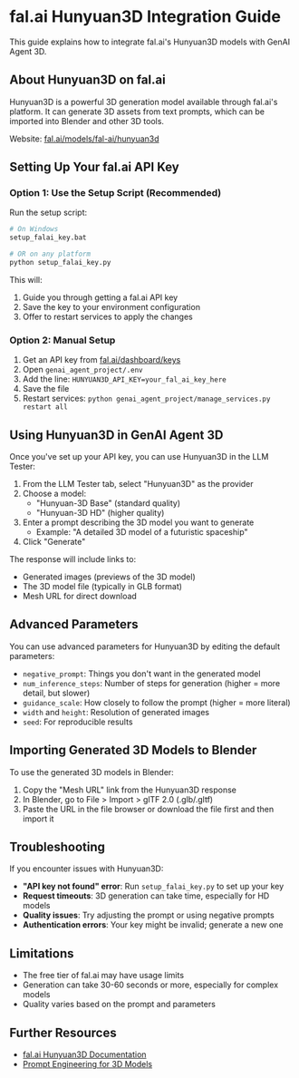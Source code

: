 # fal.ai Hunyuan3D Integration Guide

This guide explains how to integrate fal.ai's Hunyuan3D models with GenAI Agent 3D.

## About Hunyuan3D on fal.ai

Hunyuan3D is a powerful 3D generation model available through fal.ai's platform. It can generate 3D assets from text prompts, which can be imported into Blender and other 3D tools.

Website: [fal.ai/models/fal-ai/hunyuan3d](https://fal.ai/models/fal-ai/hunyuan3d/v2/multi-view/api)

## Setting Up Your fal.ai API Key

### Option 1: Use the Setup Script (Recommended)

Run the setup script:

```bash
# On Windows
setup_falai_key.bat

# OR on any platform
python setup_falai_key.py
```

This will:
1. Guide you through getting a fal.ai API key
2. Save the key to your environment configuration
3. Offer to restart services to apply the changes

### Option 2: Manual Setup

1. Get an API key from [fal.ai/dashboard/keys](https://fal.ai/dashboard/keys)
2. Open `genai_agent_project/.env`
3. Add the line: `HUNYUAN3D_API_KEY=your_fal_ai_key_here`
4. Save the file
5. Restart services: `python genai_agent_project/manage_services.py restart all`

## Using Hunyuan3D in GenAI Agent 3D

Once you've set up your API key, you can use Hunyuan3D in the LLM Tester:

1. From the LLM Tester tab, select "Hunyuan3D" as the provider
2. Choose a model:
   - "Hunyuan-3D Base" (standard quality)
   - "Hunyuan-3D HD" (higher quality)
3. Enter a prompt describing the 3D model you want to generate
   - Example: "A detailed 3D model of a futuristic spaceship"
4. Click "Generate"

The response will include links to:
- Generated images (previews of the 3D model)
- The 3D model file (typically in GLB format)
- Mesh URL for direct download

## Advanced Parameters

You can use advanced parameters for Hunyuan3D by editing the default parameters:

- `negative_prompt`: Things you don't want in the generated model
- `num_inference_steps`: Number of steps for generation (higher = more detail, but slower)
- `guidance_scale`: How closely to follow the prompt (higher = more literal)
- `width` and `height`: Resolution of generated images
- `seed`: For reproducible results

## Importing Generated 3D Models to Blender

To use the generated 3D models in Blender:

1. Copy the "Mesh URL" link from the Hunyuan3D response
2. In Blender, go to File > Import > glTF 2.0 (.glb/.gltf)
3. Paste the URL in the file browser or download the file first and then import it

## Troubleshooting

If you encounter issues with Hunyuan3D:

- **"API key not found" error**: Run `setup_falai_key.py` to set up your key
- **Request timeouts**: 3D generation can take time, especially for HD models
- **Quality issues**: Try adjusting the prompt or using negative prompts
- **Authentication errors**: Your key might be invalid; generate a new one

## Limitations

- The free tier of fal.ai may have usage limits
- Generation can take 30-60 seconds or more, especially for complex models
- Quality varies based on the prompt and parameters

## Further Resources

- [fal.ai Hunyuan3D Documentation](https://fal.ai/models/fal-ai/hunyuan3d/v2/multi-view/api)
- [Prompt Engineering for 3D Models](https://fal.ai/blog/hunyuan-3d)
